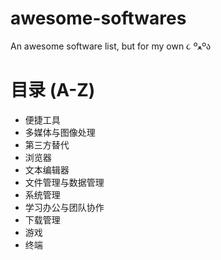 # awesome-softwares
An awesome software list, but for my own ૮ ºﻌºა

# 目录 (A-Z)

- 便捷工具
- 多媒体与图像处理
- 第三方替代
- 浏览器
- 文本编辑器
- 文件管理与数据管理
- 系统管理
- 学习办公与团队协作
- 下载管理
- 游戏
- 终端

